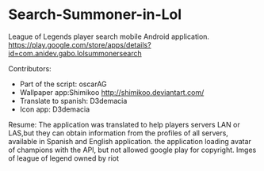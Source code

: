 # Search-Summoner-in-Lol
League of Legends player search mobile Android application.  https://play.google.com/store/apps/details?id=com.anidev.gabo.lolsummonersearch


Contributors:
  * Part of the script: oscarAG
 *  Wallpaper app:Shimikoo http://shimikoo.deviantart.com/
 *  Translate to spanish: D3demacia
 *  Icon app: D3demacia
      
  Resume:
  The application was translated to help players servers LAN or LAS,but they can obtain information from the profiles of all     servers, available in Spanish and English application.
the application loading avatar of champions with the API, but not allowed google play for copyright.
Imges of league of legend owned by riot
